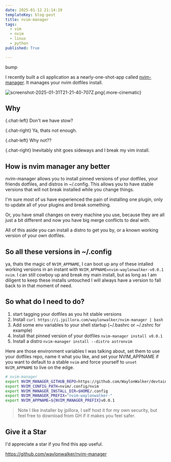 ```yaml
---
date: 2025-01-12 21:14:19
templateKey: blog-post
title: nvim-manager
tags:
  - vim
  - nvim
  - linux
  - python
published: True

---
```


bump

I recently built a cli application as a nearly-one-shot-app called
[nvim-manager](https://github.com/waylonwalker/nvim-manager). It manages your
nvim dotfiles install.

![screenshot-2025-01-31T21-21-40-707Z.png](https://dropper.wayl.one/api/file/20f800f1-64a6-43a3-93eb-e805b07d86b1.png){.more-cinematic}

## Why

{.chat-left}
Don't we have stow?

{.chat-right}
Ya, thats not enough.

{.chat-left}
Why not??

{.chat-right}
Inevitably shit goes sideways and I break my vim install.

## How is nvim manager any better

nvim-manager allows you to install pinned versions of your dotfiles, your
friends dotfiles, and distros in ~/.config.  This allows you to have stable
versions that will not break installed while you change things.

I'm sure most of us have experienced the pain of installing one plugin, only to
update all of your plugins and break something.

Or, you have small changes on every machine you use, because they are all just
a bit different and now you have big merge conflicts to deal with.

All of this aside you can install a distro to get you by, or a known working
version of your own dotfiles.

## So all these versions in ~/.config

ya, thats the magic of `NVIM_APPNAME`, I can boot up any of these intalled
working versions in an instant with `NVIM_APPNAME=nvim-waylonwalker-v0.0.1
nvim`.  I can still cowboy up and break my main install, but as long as I am
diligent to keep these installs untouched I will always have a version to fall
back to in that moment of need.

## So what do I need to do?

1. start tagging your dotfiles as you hit stable versions
1. Install `curl https://i.jpillora.com/waylonwalker/nvim-manager | bash`
1. Add some env variables to your shell startup (~/.bashrc or ~/.zshrc for example)
1. Install that pinned version of your dotfiles `nvim-manager install v0.0.1`
1. Install a distro `nvim-manager install --distro astronvim`

Here are those environment variables I was talking about, set them to use your
dotfiles repo, name it what you like, and set your NVIM_APPNAME if you want to
default to a stable `nvim` and force yourself to `unset NVIM_APPNAME` to live
on the edge.

``` bash
# nvim-manager
export NVIM_MANAGER_GITHUB_REPO=https://github.com/WaylonWalker/devtainer
export NVIM_CONFIG_PATH=nvim/.config/nvim
export NVIM_MANAGER_INSTALL_DIR=$HOME/.config
export NVIM_MANAGER_PREFIX="nvim-waylonwalker-"
export NVIM_APPNAME=${NVIM_MANAGER_PREFIX}v0.0.1
```

> Note I like installer by jpillora, I self host it for my own security, but
> feel free to download from GH if it makes you feel safer.

## Give it a Star

I'd appreciate a star if you find this app useful.

<https://github.com/waylonwalker/nvim-manager>
